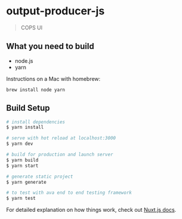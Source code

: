 # output-producer-js

> COPS UI

## What you need to build

* node.js
* yarn

Instructions on a Mac with homebrew:
```
brew install node yarn
```

## Build Setup

``` bash
# install dependencies
$ yarn install

# serve with hot reload at localhost:3000
$ yarn dev

# build for production and launch server
$ yarn build
$ yarn start

# generate static project
$ yarn generate

# to test with ava end to end testing framework
$ yarn test
```

For detailed explanation on how things work, check out [Nuxt.js docs](https://nuxtjs.org).
